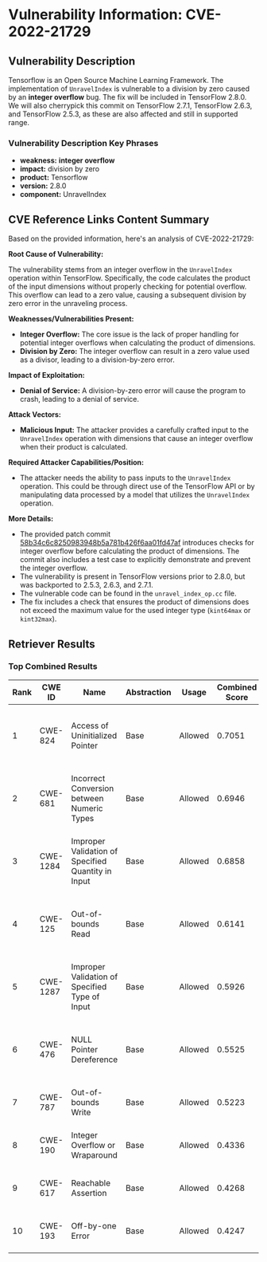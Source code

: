 # Vulnerability Information: CVE-2022-21729

## Vulnerability Description
Tensorflow is an Open Source Machine Learning Framework. The implementation of `UnravelIndex` is vulnerable to a division by zero caused by an **integer overflow** bug. The fix will be included in TensorFlow 2.8.0. We will also cherrypick this commit on TensorFlow 2.7.1, TensorFlow 2.6.3, and TensorFlow 2.5.3, as these are also affected and still in supported range.

### Vulnerability Description Key Phrases
- **weakness:** **integer overflow**
- **impact:** division by zero
- **product:** Tensorflow
- **version:** 2.8.0
- **component:** UnravelIndex

## CVE Reference Links Content Summary
Based on the provided information, here's an analysis of CVE-2022-21729:

**Root Cause of Vulnerability:**

The vulnerability stems from an integer overflow in the `UnravelIndex` operation within TensorFlow. Specifically, the code calculates the product of the input dimensions without properly checking for potential overflow. This overflow can lead to a zero value, causing a subsequent division by zero error in the unraveling process.

**Weaknesses/Vulnerabilities Present:**

*   **Integer Overflow:** The core issue is the lack of proper handling for potential integer overflows when calculating the product of dimensions.
*   **Division by Zero:** The integer overflow can result in a zero value used as a divisor, leading to a division-by-zero error.

**Impact of Exploitation:**

*   **Denial of Service:** A division-by-zero error will cause the program to crash, leading to a denial of service.

**Attack Vectors:**

*   **Malicious Input:** The attacker provides a carefully crafted input to the `UnravelIndex` operation with dimensions that cause an integer overflow when their product is calculated.

**Required Attacker Capabilities/Position:**

*   The attacker needs the ability to pass inputs to the `UnravelIndex` operation. This could be through direct use of the TensorFlow API or by manipulating data processed by a model that utilizes the `UnravelIndex` operation.

**More Details:**

*   The provided patch commit [58b34c6c8250983948b5a781b426f6aa01fd47af](https://github.com/tensorflow/tensorflow/commit/58b34c6c8250983948b5a781b426f6aa01fd47af) introduces checks for integer overflow before calculating the product of dimensions. The commit also includes a test case to explicitly demonstrate and prevent the integer overflow.
*   The vulnerability is present in TensorFlow versions prior to 2.8.0, but was backported to 2.5.3, 2.6.3, and 2.7.1.
* The vulnerable code can be found in the `unravel_index_op.cc` file.
*   The fix includes a check that ensures the product of dimensions does not exceed the maximum value for the used integer type (`kint64max` or `kint32max`).

## Retriever Results

### Top Combined Results

| Rank | CWE ID | Name | Abstraction | Usage | Combined Score | Retrievers | Individual Scores |
|------|--------|------|-------------|-------|---------------|------------|-------------------|
| 1 | CWE-824 | Access of Uninitialized Pointer | Base | Allowed | 0.7051 | dense, sparse, graph | dense: 0.491, sparse: 0.442, graph: 0.578 |
| 2 | CWE-681 | Incorrect Conversion between Numeric Types | Base | Allowed | 0.6946 | dense, sparse, graph | dense: 0.475, sparse: 0.467, graph: 0.530 |
| 3 | CWE-1284 | Improper Validation of Specified Quantity in Input | Base | Allowed | 0.6858 | dense, sparse, graph | dense: 0.476, sparse: 0.424, graph: 0.573 |
| 4 | CWE-125 | Out-of-bounds Read | Base | Allowed | 0.6141 | dense, sparse, graph | dense: 0.415, sparse: 0.372, graph: 0.540 |
| 5 | CWE-1287 | Improper Validation of Specified Type of Input | Base | Allowed | 0.5926 | dense, sparse, graph | dense: 0.468, sparse: 0.259, graph: 0.587 |
| 6 | CWE-476 | NULL Pointer Dereference | Base | Allowed | 0.5525 | dense, sparse, graph | dense: 0.420, sparse: 0.320, graph: 0.447 |
| 7 | CWE-787 | Out-of-bounds Write | Base | Allowed | 0.5223 | sparse, graph | sparse: 0.306, graph: 0.971 |
| 8 | CWE-190 | Integer Overflow or Wraparound | Base | Allowed | 0.4336 | dense, sparse | dense: 0.467, sparse: 0.350 |
| 9 | CWE-617 | Reachable Assertion | Base | Allowed | 0.4268 | dense, sparse | dense: 0.418, sparse: 0.381 |
| 10 | CWE-193 | Off-by-one Error | Base | Allowed | 0.4247 | dense, sparse | dense: 0.421, sparse: 0.374 |

